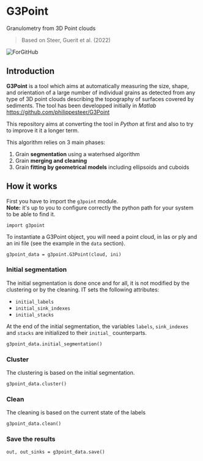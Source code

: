 # G3Point

Granulometry from 3D Point clouds
> Based on Steer, Guerit et al. (2022)

![ForGitHub](https://user-images.githubusercontent.com/17555304/159018713-7272a95e-6400-4490-83f5-868248cffbcb.gif)

## Introduction

**G3Point** is a tool which aims at automatically measuring the size, shape, and orientation of a large 
number of individual grains as detected from any type of 3D point clouds describing the topography of surfaces covered by sediments.
The tool has been developped initially in *Matlab* https://github.com/philippesteer/G3Point

This repository aims at converting the tool in *Python* at first and also to try to improve it it a longer term.

This algorithm relies on 3 main phases:
1. Grain **segmentation** using a waterhsed algorithm
2. Grain **merging and cleaning**
3. Grain **fitting by geometrical models** including ellipsoids and cuboids

## How it works

First you have to import the ```g3point``` module.  
**Note:** it's up to you to configure correctly the python path for your 
system to be able to find it.

```
import g3point
```

To instantiate a G3Point object, you will need a point cloud, in las or ply and an ini file (see the example in the 
```data``` 
section).

```
g3point_data = g3point.G3Point(cloud, ini)
```

### Initial segmentation

The initial segmentation is done once and for all, it is not modified by the clustering or by the cleaning. IT sets 
the following attributes:

- ```initial_labels```
- ```initial_sink_indexes```
- ```initial_stacks```

At the end of the initial segmentation, the variables ```labels```, ```sink_indexes``` and ```stacks``` are initialized to their 
```initial_``` counterparts.

```
g3point_data.initial_segmentation()
```

### Cluster

The clustering is based on the initial segmentation.

```
g3point_data.cluster()
```

### Clean

The cleaning is based on the current state of the labels

```
g3point_data.clean()
```

### Save the results

```
out, out_sinks = g3point_data.save()
```
